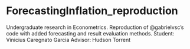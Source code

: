 # ForecastingInflation_reproduction
Undergraduate research in Econometrics. Reproduction of @gabrielvsc’s code with added forecasting and result evaluation methods.
Student: Vinicius Caregnato Garcia
Advisor: Hudson Torrent
